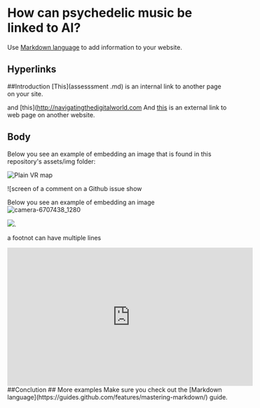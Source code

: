 # How can psychedelic music be linked to AI?
Use [Markdown language](https://guides.github.com/features/mastering-markdown/) to add information to your website. 

## Hyperlinks

##Introduction
[This](assesssment .md) is an internal link to another page on your site. 

and [this](http://navigatingthedigitalworld.com
And [this](https://duckduckgo.com/?q=existential+risks&t=brave&ia=web&iai=https%3A%2F%2Fwww.youtube.com%2Fwatch%3Fv%3DdzlxU3g7hUY) is an external link to web page on another website. 
## Body
Below you see an example of embedding an image that is found in this repository's assets/img folder:

![Plain VR map](assets/img/vr-map-plain.svg)

![screen of a comment on a Github issue show 


Below you see an example of embedding an image 
![camera-6707438_1280](https://github.com/2314409/CS220AU-DP/assets/149806985/5b45e36c-29d1-4004-bd30-eca005512f9b)

![](https://khofstadter.com/assets/img/2005-04-01-khofstadter-painting-chien.jpg). 


a footnot can have multiple lines 

<iframe width="560" height="315" src="https://www.youtube.com/embed/lfPJ7Tz4JGs" title="YouTube video player" frameborder="0" allow="accelerometer; autoplay; clipboard-write; encrypted-media; gyroscope; picture-in-picture" allowfullscreen></iframe>
##Conclution
## More examples
Make sure you check out the [Markdown language](https://guides.github.com/features/mastering-markdown/) guide. 


